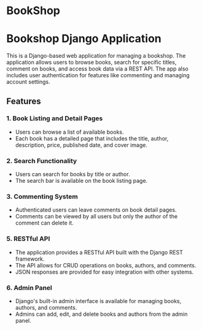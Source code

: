 # BookShop

# Bookshop Django Application

This is a Django-based web application for managing a bookshop. The application allows users to browse books, search for specific titles, comment on books, and access book data via a REST API. The app also includes user authentication for features like commenting and managing account settings.

## Features

### 1. Book Listing and Detail Pages
- Users can browse a list of available books.
- Each book has a detailed page that includes the title, author, description, price, published date, and cover image.

### 2. Search Functionality
- Users can search for books by title or author.
- The search bar is available on the book listing page.

### 3. Commenting System
- Authenticated users can leave comments on book detail pages.
- Comments can be viewed by all users but only the author of the comment can delete it.

### 5. RESTful API
- The application provides a RESTful API built with the Django REST framework.
- The API allows for CRUD operations on books, authors, and comments.
- JSON responses are provided for easy integration with other systems.

### 6. Admin Panel
- Django's built-in admin interface is available for managing books, authors, and comments.
- Admins can add, edit, and delete books and authors from the admin panel.
